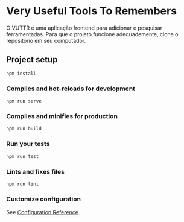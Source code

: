 # Very Useful Tools To Remembers

O VUTTR é uma aplicação frontend para adicionar e pesquisar ferramentadas. Para que o projeto funcione adequademente, clone o repositório em seu computador.


## Project setup
```
npm install
```

### Compiles and hot-reloads for development
```
npm run serve
```

### Compiles and minifies for production
```
npm run build
```

### Run your tests
```
npm run test
```

### Lints and fixes files
```
npm run lint
```

### Customize configuration
See [Configuration Reference](https://cli.vuejs.org/config/).
